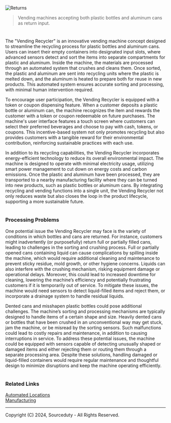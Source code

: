 ![Returns](https://github.com/user-attachments/assets/5d4e11ab-61cb-41f1-b3eb-d4f684cdbac9)

> Vending machines accepting both plastic bottles and aluminum cans as return input.

#

The "Vending Recycler" is an innovative vending machine concept designed to streamline the recycling process for plastic bottles and aluminum cans. Users can insert their empty containers into designated input slots, where advanced sensors detect and sort the items into separate compartments for plastic and aluminum. Inside the machine, the materials are processed through an automated system that crushes and cleans them. Once sorted, the plastic and aluminum are sent into recycling units where the plastic is melted down, and the aluminum is heated to prepare both for reuse in new products. This automated system ensures accurate sorting and processing, with minimal human intervention required.

To encourage user participation, the Vending Recycler is equipped with a token or coupon dispensing feature. When a customer deposits a plastic bottle or aluminum can, the machine recognizes the item and rewards the customer with a token or coupon redeemable on future purchases. The machine's user interface features a touch screen where customers can select their preferred beverages and choose to pay with cash, tokens, or coupons. This incentive-based system not only promotes recycling but also provides customers with a tangible reward for their environmental contribution, reinforcing sustainable practices with each use.

In addition to its recycling capabilities, the Vending Recycler incorporates energy-efficient technology to reduce its overall environmental impact. The machine is designed to operate with minimal electricity usage, utilizing smart power management to cut down on energy costs and carbon emissions. Once the plastic and aluminum have been processed, they are transported to a nearby manufacturing facility where they can be turned into new products, such as plastic bottles or aluminum cans. By integrating recycling and vending functions into a single unit, the Vending Recycler not only reduces waste but also closes the loop in the product lifecycle, supporting a more sustainable future.

#
### Processing Problems

One potential issue the Vending Recycler may face is the variety of conditions in which bottles and cans are returned. For instance, customers might inadvertently (or purposefully) return full or partially filled cans, leading to challenges in the sorting and crushing process. Full or partially opened cans containing liquid can cause complications by spilling inside the machine, which would require additional cleaning and maintenance to prevent sticky residue, mold growth, or other hygiene concerns. Liquids can also interfere with the crushing mechanism, risking equipment damage or operational delays. Moreover, this could lead to increased downtime for cleaning, lowering the machine’s efficiency and potentially frustrating customers if it is temporarily out of service. To mitigate these issues, the machine would need sensors to detect liquid-filled items and reject them, or incorporate a drainage system to handle residual liquids.

Dented cans and misshapen plastic bottles could pose additional challenges. The machine’s sorting and processing mechanisms are typically designed to handle items of a certain shape and size. Heavily dented cans or bottles that have been crushed in an unconventional way may get stuck, jam the machine, or be misread by the sorting sensors. Such malfunctions could lead to costly repairs and maintenance, in addition to causing interruptions in service. To address these potential issues, the machine could be equipped with sensors capable of detecting unusually shaped or damaged items and either rejecting them or routing them through a separate processing area. Despite these solutions, handling damaged or liquid-filled containers would require regular maintenance and thoughtful design to minimize disruptions and keep the machine operating efficiently.

#
### Related Links

[Automated Locations](https://github.com/sourceduty/Automated_Locations)
<br>
[Manufacturing](https://github.com/sourceduty/Manufacturing)

***
Copyright (C) 2024, Sourceduty - All Rights Reserved.
